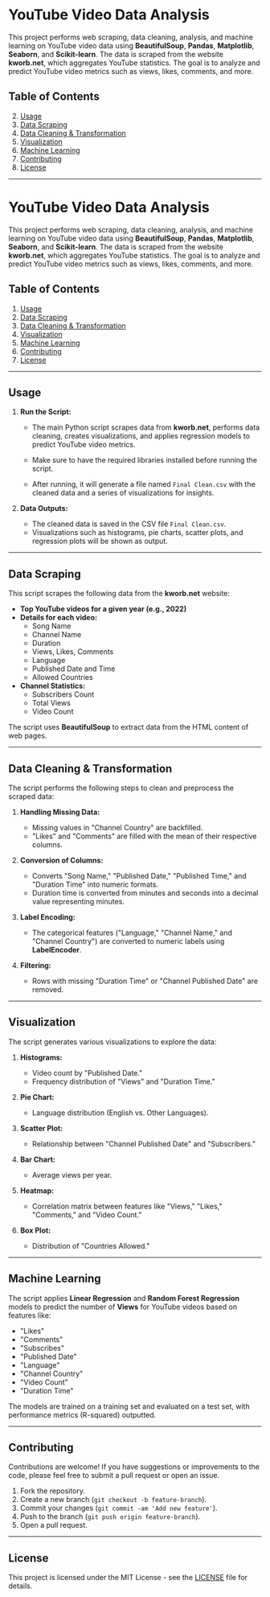 # YouTube Video Data Analysis

This project performs web scraping, data cleaning, analysis, and machine learning on YouTube video data using **BeautifulSoup**, **Pandas**, **Matplotlib**, **Seaborn**, and **Scikit-learn**. The data is scraped from the website **kworb.net**, which aggregates YouTube statistics. The goal is to analyze and predict YouTube video metrics such as views, likes, comments, and more.

## Table of Contents
2. [Usage](#usage)
3. [Data Scraping](#data-scraping)
4. [Data Cleaning & Transformation](#data-cleaning--transformation)
5. [Visualization](#visualization)
6. [Machine Learning](#machine-learning)
7. [Contributing](#contributing)
8. [License](#license)

---

# YouTube Video Data Analysis

This project performs web scraping, data cleaning, analysis, and machine learning on YouTube video data using **BeautifulSoup**, **Pandas**, **Matplotlib**, **Seaborn**, and **Scikit-learn**. The data is scraped from the website **kworb.net**, which aggregates YouTube statistics. The goal is to analyze and predict YouTube video metrics such as views, likes, comments, and more.

## Table of Contents
1. [Usage](#usage)
2. [Data Scraping](#data-scraping)
3. [Data Cleaning & Transformation](#data-cleaning--transformation)
4. [Visualization](#visualization)
5. [Machine Learning](#machine-learning)
6. [Contributing](#contributing)
7. [License](#license)

---

## Usage

1. **Run the Script:**
   - The main Python script scrapes data from **kworb.net**, performs data cleaning, creates visualizations, and applies regression models to predict YouTube video metrics.
   
   - Make sure to have the required libraries installed before running the script.
   
   - After running, it will generate a file named `Final Clean.csv` with the cleaned data and a series of visualizations for insights.

2. **Data Outputs:**
   - The cleaned data is saved in the CSV file `Final Clean.csv`.
   - Visualizations such as histograms, pie charts, scatter plots, and regression plots will be shown as output.

---

## Data Scraping

This script scrapes the following data from the **kworb.net** website:

- **Top YouTube videos for a given year (e.g., 2022)**
- **Details for each video:**
  - Song Name
  - Channel Name
  - Duration
  - Views, Likes, Comments
  - Language
  - Published Date and Time
  - Allowed Countries
- **Channel Statistics:**
  - Subscribers Count
  - Total Views
  - Video Count

The script uses **BeautifulSoup** to extract data from the HTML content of web pages.

---

## Data Cleaning & Transformation

The script performs the following steps to clean and preprocess the scraped data:

1. **Handling Missing Data:**
   - Missing values in "Channel Country" are backfilled.
   - "Likes" and "Comments" are filled with the mean of their respective columns.

2. **Conversion of Columns:**
   - Converts "Song Name," "Published Date," "Published Time," and "Duration Time" into numeric formats.
   - Duration time is converted from minutes and seconds into a decimal value representing minutes.

3. **Label Encoding:**
   - The categorical features ("Language," "Channel Name," and "Channel Country") are converted to numeric labels using **LabelEncoder**.

4. **Filtering:**
   - Rows with missing "Duration Time" or "Channel Published Date" are removed.

---

## Visualization

The script generates various visualizations to explore the data:

1. **Histograms:**
   - Video count by "Published Date."
   - Frequency distribution of "Views" and "Duration Time."

2. **Pie Chart:**
   - Language distribution (English vs. Other Languages).

3. **Scatter Plot:**
   - Relationship between "Channel Published Date" and "Subscribers."

4. **Bar Chart:**
   - Average views per year.

5. **Heatmap:**
   - Correlation matrix between features like "Views," "Likes," "Comments," and "Video Count."

6. **Box Plot:**
   - Distribution of "Countries Allowed."

---

## Machine Learning

The script applies **Linear Regression** and **Random Forest Regression** models to predict the number of **Views** for YouTube videos based on features like:

- "Likes"
- "Comments"
- "Subscribes"
- "Published Date"
- "Language"
- "Channel Country"
- "Video Count"
- "Duration Time"

The models are trained on a training set and evaluated on a test set, with performance metrics (R-squared) outputted.

---

## Contributing

Contributions are welcome! If you have suggestions or improvements to the code, please feel free to submit a pull request or open an issue.

1. Fork the repository.
2. Create a new branch (`git checkout -b feature-branch`).
3. Commit your changes (`git commit -am 'Add new feature'`).
4. Push to the branch (`git push origin feature-branch`).
5. Open a pull request.

---

## License

This project is licensed under the MIT License - see the [LICENSE](LICENSE) file for details.

